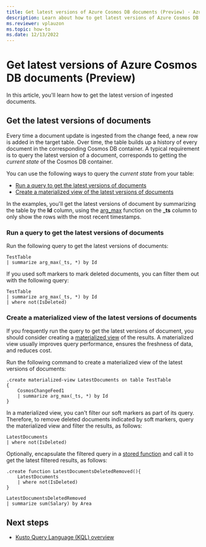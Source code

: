 ```yaml
---
title: Get latest versions of Azure Cosmos DB documents (Preview) - Azure Data Explorer
description: Learn about how to get latest versions of Azure Cosmos DB documents in Azure Data Explorer.
ms.reviewer: vplauzon
ms.topic: how-to
ms.date: 12/13/2022
---
```


# Get latest versions of Azure Cosmos DB documents (Preview)

In this article, you'll learn how to get the latest version of ingested documents.

## Get the latest versions of documents

Every time a document update is ingested from the change feed, a new row is added in the target table. Over time, the table builds up a history of every document in the corresponding Cosmos DB container. A typical requirement is to query the latest version of a document, corresponds to getting the *current state* of the Cosmos DB container.

You can use the following ways to query the *current state* from your table:

- [Run a query to get the latest versions of documents](#run-a-query-to-get-the-latest-versions-of-documents)
- [Create a materialized view of the latest versions of documents](#create-a-materialized-view-of-the-latest-versions-of-documents)

In the examples, you'll get the latest versions of document by summarizing the table by the **Id** column, using the [arg_max](kusto/query/arg-max-aggfunction.md) function on the **_ts** column to only show the rows with the most recent timestamps.

### Run a query to get the latest versions of documents

Run the following query to get the latest versions of documents:

```kusto
TestTable
| summarize arg_max(_ts, *) by Id
```

If you used soft markers to mark deleted documents, you can filter them out with the following query:

```kusto
TestTable
| summarize arg_max(_ts, *) by Id
| where not(IsDeleted)
```

### Create a materialized view of the latest versions of documents

If you frequently run the query to get the latest versions of document, you should consider creating a [materialized view](kusto/management/materialized-views/materialized-view-overview.md) of the results. A materialized view usually improves query performance, ensures the freshness of data, and reduces cost.

Run the following command to create a materialized view of the latest versions of documents:

```kusto
.create materialized-view LatestDocuments on table TestTable
{
    CosmosChangeFeed1
    | summarize arg_max(_ts, *) by Id
}
```

In a materialized view, you can't filter our soft markers as part of its query. Therefore, to remove deleted documents indicated by soft markers, query the materialized view and filter the results, as follows:

```kusto
LatestDocuments
| where not(IsDeleted)
```

Optionally, encapsulate the filtered query in a [stored function](kusto/query/schema-entities/stored-functions.md) and call it to get the latest filtered results, as follows:

```kusto
.create function LatestDocumentsDeletedRemoved(){
    LatestDocuments
    | where not(IsDeleted)
}

LatestDocumentsDeletedRemoved
| summarize sum(Salary) by Area
```

## Next steps

- [Kusto Query Language (KQL) overview](kusto/query/index.md)
